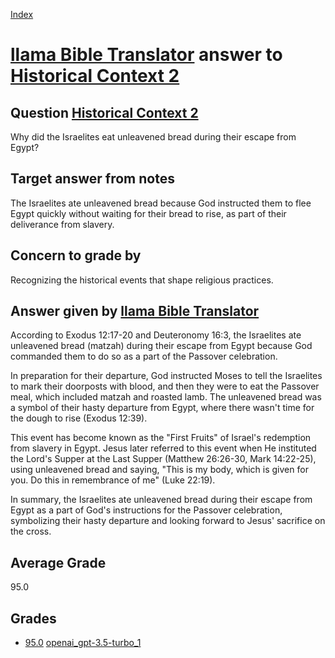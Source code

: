 
[Index](../../../index.md)
# [llama Bible Translator](../../answering_models/llama_Bible_Translator.md) answer to [Historical Context 2](../../questions/Historical_Context_2.md)

## Question [Historical Context 2](../../questions/Historical_Context_2.md)
Why did the Israelites eat unleavened bread during their escape from Egypt?

## Target answer from notes
The Israelites ate unleavened bread because God instructed them to flee Egypt quickly without waiting for their bread to rise, as part of their deliverance from slavery.

## Concern to grade by
Recognizing the historical events that shape religious practices.

## Answer given by [llama Bible Translator](../../answering_models/llama_Bible_Translator.md)
According to Exodus 12:17-20 and Deuteronomy 16:3, the Israelites ate unleavened bread (matzah) during their escape from Egypt because God commanded them to do so as a part of the Passover celebration.

In preparation for their departure, God instructed Moses to tell the Israelites to mark their doorposts with blood, and then they were to eat the Passover meal, which included matzah and roasted lamb. The unleavened bread was a symbol of their hasty departure from Egypt, where there wasn't time for the dough to rise (Exodus 12:39).

This event has become known as the "First Fruits" of Israel's redemption from slavery in Egypt. Jesus later referred to this event when He instituted the Lord's Supper at the Last Supper (Matthew 26:26-30, Mark 14:22-25), using unleavened bread and saying, "This is my body, which is given for you. Do this in remembrance of me" (Luke 22:19).

In summary, the Israelites ate unleavened bread during their escape from Egypt as a part of God's instructions for the Passover celebration, symbolizing their hasty departure and looking forward to Jesus' sacrifice on the cross.

## Average Grade
95.0

## Grades
 * [95.0](./Historical_Context_2_grades/openai_gpt-3.5-turbo_1.md) [openai_gpt-3.5-turbo_1](../../grading_models/openai_gpt-3.5-turbo_1.md)
